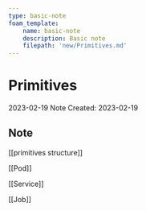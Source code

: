 ```yaml
---
type: basic-note
foam_template:
    name: basic-note
    description: Basic note
    filepath: 'new/Primitives.md'
---
```

# Primitives
2023-02-19
Note Created: 2023-02-19

## Note

[[primitives structure]]

[[Pod]]

[[Service]]

[[Job]]